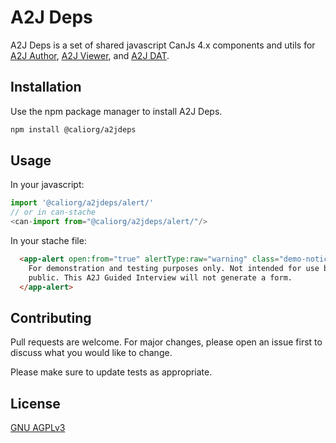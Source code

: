 # A2J Deps

A2J Deps is a set of shared javascript CanJs 4.x components and utils for [A2J Author](https://github.com/CCALI/a2jauthor), [A2J Viewer](https://github.com/CCALI/a2jviewer), and [A2J DAT](https://github.com/CCALI/a2jdat).

## Installation

Use the npm package manager to install A2J Deps.

```bash
npm install @caliorg/a2jdeps
```

## Usage

In your javascript:

```javascript
import '@caliorg/a2jdeps/alert/'
// or in can-stache
<can-import from="@caliorg/a2jdeps/alert/"/>
```

In your stache file:
```html
  <app-alert open:from="true" alertType:raw="warning" class="demo-notice">
    For demonstration and testing purposes only. Not intended for use by the
    public. This A2J Guided Interview will not generate a form.
  </app-alert>
```

## Contributing
Pull requests are welcome. For major changes, please open an issue first to discuss what you would like to change.

Please make sure to update tests as appropriate.

## License
[GNU AGPLv3](./LICENSE)

